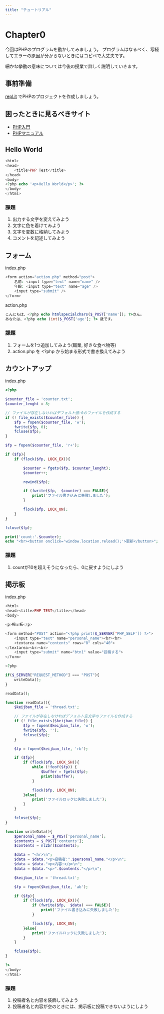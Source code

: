 ```yaml
---
title: "チュートリアル"
---
```


# Chapter0

今回はPHPのプログラムを動かしてみましょう。
プログラムはなるべく、写経してエラーの原因が分からないときにはコピペで大丈夫です。

細かな挙動の意味については今後の授業で詳しく説明していきます。

## 事前準備

[repl.it](https://repl.it/) でPHPのプロジェクトを作成しましょう。

## 困ったときに見るべきサイト

- [PHP入門](https://www.javadrive.jp/php/)
- [PHPマニュアル](https://www.php.net/manual/ja/index.php)

## Hello World

```php
<html>
<head>
    <title>PHP Test</title>
</head>
<body>
<?php echo '<p>Hello World</p>'; ?>
</body>
</html>
```

### 課題

1. 出力する文字を変えてみよう
1. 文字に色を着けてみよう
1. 文字を変数に格納してみよう
1. コメントを記述してみよう

## フォーム

index.php

```php
<form action="action.php" method="post">
    名前: <input type="text" name="name" />
    年齢: <input type="text" name="age" />
    <input type="submit" />
</form>
```

action.php

```php
こんにちは、<?php echo htmlspecialchars($_POST['name']); ?>さん。
あなたは、<?php echo (int)$_POST['age']; ?> 歳です。
```

### 課題

1. フォームを1つ追加してみよう(職業, 好きな食べ物等)
1. action.php を <?php から始まる形式で書き換えてみよう


## カウントアップ

index.php

```php
<?php

$counter_file = 'counter.txt';
$counter_lenght = 8;

// ファイルが存在しなければデフォルト値:0のファイルを作成する
if (! file_exists($counter_file)) {
    $fp = fopen($counter_file, 'w');
    fwrite($fp, 0);
    fclose($fp);
}

$fp = fopen($counter_file, 'r+');

if ($fp){
    if (flock($fp, LOCK_EX)){

        $counter = fgets($fp, $counter_lenght);
        $counter++;

        rewind($fp);

        if (fwrite($fp,  $counter) === FALSE){
            print('ファイル書き込みに失敗しました');
        }

        flock($fp, LOCK_UN);
    }
}

fclose($fp);

print('count:'.$counter);
echo "<br><button onclick='window.location.reload();'>更新</button>";
```

### 課題

1. countが10を超えそうになったら、0に戻すようにしよう


## 掲示板

index.php

```php
<html>
<head><title>PHP TEST</title></head>
<body>

<p>掲示板</p>

<form method="POST" action="<?php print($_SERVER['PHP_SELF']) ?>">
    <input type="text" name="personal_name"><br><br>
    <textarea name="contents" rows="8" cols="40">
</textarea><br><br>
    <input type="submit" name="btn1" value="投稿する">
</form>

<?php

if($_SERVER["REQUEST_METHOD"] === "POST"){
    writeData();
}

readData();

function readData(){
    $keijban_file = 'thread.txt';

    // ファイルが存在しなければデフォルト空文字のファイルを作成する
    if (! file_exists($keijban_file)) {
        $fp = fopen($keijban_file, 'w');
        fwrite($fp, '');
        fclose($fp);
    }

    $fp = fopen($keijban_file, 'rb');

    if ($fp){
        if (flock($fp, LOCK_SH)){
            while (!feof($fp)) {
                $buffer = fgets($fp);
                print($buffer);
            }

            flock($fp, LOCK_UN);
        }else{
            print('ファイルロックに失敗しました');
        }
    }

    fclose($fp);
}

function writeData(){
    $personal_name = $_POST['personal_name'];
    $contents = $_POST['contents'];
    $contents = nl2br($contents);

    $data = "<hr>\n";
    $data = $data."<p>投稿者:".$personal_name."</p>\n";
    $data = $data."<p>内容:</p>\n";
    $data = $data."<p>".$contents."</p>\n";

    $keijban_file = 'thread.txt';

    $fp = fopen($keijban_file, 'ab');

    if ($fp){
        if (flock($fp, LOCK_EX)){
            if (fwrite($fp,  $data) === FALSE){
                print('ファイル書き込みに失敗しました');
            }

            flock($fp, LOCK_UN);
        }else{
            print('ファイルロックに失敗しました');
        }
    }

    fclose($fp);
}

?>
</body>
</html>
```

### 課題

1. 投稿者名と内容を装飾してみよう
1. 投稿者名と内容が空のときには、掲示板に投稿できないようにしよう
